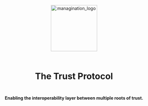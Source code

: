 <div align="center">
  <img src="https://media.istockphoto.com/vectors/sprint-process-vector-icon-design-software-and-web-development-symbol-vector-id1314899563?k=20&m=1314899563&s=612x612&w=0&h=S5EGPA9KWgfqcLN4T2IK3Yx7Q9GssOkHBoGVC4KSrSY=" alt="managination_logo" width="150">
  <h1 style="padding:25px;">
    The Trust Protocol
  </h1>
  <h4>Enabling the interoperability layer between multiple roots of trust.</h4>
</div>
